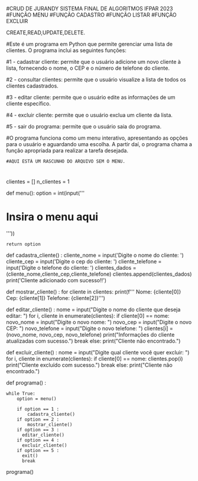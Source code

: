 #CRUD DE JURANDY SISTEMA FINAL DE ALGORITMOS IFPAR 2023 
    #FUNÇÃO MENU
    #FUNÇÃO CADASTRO
    #FUNÇÃO LISTAR
    #FUNÇÃO EXCLUIR

    
   CREATE,READ,UPDATE,DELETE.
   
   #Este é um programa em Python que permite gerenciar uma lista de clientes. O programa inclui as seguintes funções:

#1 - cadastrar cliente: permite que o usuário adicione um novo cliente à lista, fornecendo o nome, o CEP e o número de telefone do cliente.

#2 - consultar clientes: permite que o usuário visualize a lista de todos os clientes cadastrados.

#3 - editar cliente: permite que o usuário edite as informações de um cliente específico.

#4 - excluir cliente: permite que o usuário exclua um cliente da lista.

#5 - sair do programa: permite que o usuário saia do programa.

#O programa funciona como um menu interativo, apresentando as opções para o usuário e aguardando uma escolha. A partir daí, o programa chama a função apropriada para realizar a tarefa desejada.

    #AQUI ESTÁ UM RASCUNHO DO ARQUIVO SEM O MENU.

  #
  clientes = []
n_clientes = 1

def menu():
    option = int(input('''
# Insira o menu aqui
'''))
    
    return option

def cadastra_cliente() :
    cliente_nome = input('Digite o nome do cliente: ')
    cliente_cep = input('Digite o cep do cliente: ')
    cliente_telefone = input('Digite o telefone do cliente: ')
    clientes_dados = (cliente_nome,cliente_cep,cliente_telefone)
    clientes.append(clientes_dados)
    print('Cliente adicionado com sucesso!!')

def mostrar_cliente() :
    for cliente in clientes:
      print(f'''
      Nome: {cliente[0]}
      Cep: {cliente[1]}
      Telefone: {cliente[2]}''')

def editar_cliente() :
    nome = input("Digite o nome do cliente que deseja editar: ")
    for i, cliente in enumerate(clientes):
        if cliente[0] == nome:
            novo_nome = input("Digite o novo nome: ")
            novo_cep = input("Digite o novo CEP: ")
            novo_telefone = input("Digite o novo telefone: ")
            clientes[i] = (novo_nome, novo_cep, novo_telefone)
            print("Informações do cliente atualizadas com sucesso.")
            break
    else:
        print("Cliente não encontrado.")

def excluir_cliente() :
    nome = input("Digite qual cliente você quer excluir: ")
    for i, cliente in enumerate(clientes):
        if cliente[0] == nome:
            clientes.pop(i)
            print("Cliente excluído com sucesso.")
            break
    else:
        print("Cliente não encontrado.")                               


def programa() :

    while True:
        option = menu()

        if option == 1 :
            cadastra_cliente()
        if option == 2 :
            mostrar_cliente()
        if option == 3 :
          editar_cliente()
        if option == 4 :
          excluir_cliente()
        if option == 5 :
          exit()
          break

programa()
